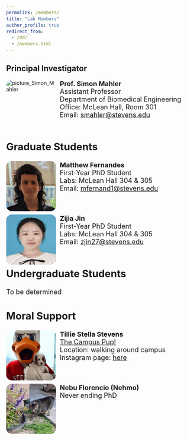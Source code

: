 ```yaml
---
permalink: /members/
title: "Lab Members"
author_profile: true
redirect_from: 
  - /md/
  - /members.html
---
```

<style>
.roundrect {
border-radius: 15px;
  margin-right: 10px;  
}
</style>
## Principal Investigator
<img src="../images/Headshot_Simon_Mahler.png" alt="picture_Simon_Mahler" class="roundrect" style="width:135px;height:135px;" align="left"><font size="4"><b>Prof. Simon Mahler </b><br>
  Assistant Professor<br>
  Department of Biomedical Engineering<br>
  Office: McLean Hall, Room 301<br>
  Email: <a href="mailto:smahler@stevens.edu" target="_blank">smahler@stevens.edu</a><br><br>

## Graduate Students

<img src="../images/Matthew_Fernandes.png" alt="picture_Matthew_Fernandes" class="roundrect" style="width:135px;height:135px;" align="left"><font size="4"><b>Matthew Fernandes</b><br> 
  First-Year PhD Student<br> 
  Labs: McLean Hall 304 & 305<br>
  Email: <a href="mailto:mfernand1@stevens.edu" target="_blank">mfernand1@stevens.edu</a><br><br>

  <br><img src="../images/Zijia_Jin.png" alt="picture_Zijia_Jin" class="roundrect" style="width:135px;height:135px;" align="left"><font size="4"> 
  <b>Zijia Jin</b><br> 
  First-Year PhD Student<br> 
  Labs: McLean Hall 304 & 305<br>
  Email: <a href="mailto:zjin27@stevens.edu" target="_blank">zjin27@stevens.edu</a><br><br>

## Undergraduate Students

   To be determined 

   
## Moral Support 
  <img src="../images/Tillie.png" alt="Tillie" class="roundrect" style="width:135px;height:135px;" align="left">
  <b>Tillie Stella Stevens</b><br> 
  <a href="https://www.stevens.edu/news/meet-tillie-stevens-new-campus-pup" target="_blank">The Campus Pup!</a><br>
  Location: walking around campus <br>
  Instagram page: <a href="https://www.instagram.com/followstevens/?hl=en" target="_blank">here</a><br><br>
  
  <br><img src="../images/Nehmo.png" alt="Nehmo_picture" class="roundrect"  style="width:135px;height:135px;" align="left">
  <b>Nebu Florencio (Nehmo)</b><br> 
  Never ending PhD <br>
